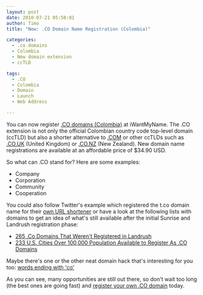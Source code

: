 ```yaml
---
layout: post
date: 2010-07-21 05:58:01
author: Timo
title: "New: .CO Domain Name Registration (Colombia)"

categories:
  - .co domains
  - Colombia
  - New domain extension
  - ccTLD

tags:
  - .CO
  - Colombia
  - Domain
  - Launch
  - Web Address

---
```


You can now register [.CO domains (Colombia)](/domains/co-colombian-domain-name-registration-for-colombia) at iWantMyName. The .CO extension is not only the official Colombian country code top-level domain (ccTLD) but also a shorter alternative to [.COM](/domains/com-domain-name-registration-for-commercial) or other ccTLDs such as [.CO.UK](/domains/co.uk-domain-name-registration-for-united-kingdom) (United Kingdom) or [.CO.NZ](/domains/co.nz-domain-name-registration-for-new-zealand) (New Zealand). New domain name registrations are available at an affordable price of $34.90 USD.

So what can .CO stand for? Here are some examples:

*   Company
*   Corporation
*   Community
*   Cooperation

You could also follow Twitter's example which registered the t.co domain name for their [own URL shortener](/services/url-shortener) or have a look at the following lists with domains to get an idea of what's still available after the initial Sunrise and Landrush registration phase:


*   [265 .Co Domains That Weren't Registered in Landrush](http://domainnamewire.com/2010/07/18/265-co-domains-that-werent-registered-in-landrush/)
*   [233 U.S. Cities Over 100,000 Population Available to Register As .CO Domains](http://www.dotsauce.com/2010/07/18/us-cities-over-100000-population/)

Maybe there's one or the other neat domain hack that's interesting for you too: [words ending with 'co'](http://www.morewords.com/ends-with/co/)

As you can see, many opportunities are still out there, so don't wait too long (the best ones are going fast) and [register your own .CO domain](/domains/co-colombian-domain-name-registration-for-colombia) today.
